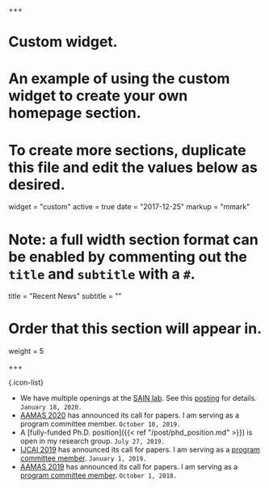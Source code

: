 +++
# Custom widget.
# An example of using the custom widget to create your own homepage section.
# To create more sections, duplicate this file and edit the values below as desired.
widget = "custom"
active = true
date = "2017-12-25"
markup = "mmark"

# Note: a full width section format can be enabled by commenting out the `title` and `subtitle` with a `#`.
title = "Recent News"
subtitle = ""

# Order that this section will appear in.
weight = 5

+++


{.icon-list}
- We have multiple openings at the [SAIN lab](https://sain.ca). See this [posting](https://www.sain.ca/post/news-post-1/) for details. `January 18, 2020.`
- [AAMAS 2020](https://aamas2020.conference.auckland.ac.nz/) has announced its call for papers. I am serving as a program committee member. `October 10, 2019.`
- A [fully-funded Ph.D. position]({{< ref "/post/phd_position.md" >}}) is open in my research group. `July 27, 2019.`
- [IJCAI 2019](https://ijcai19.org/) has announced its call for papers. I am serving as a [program committee member](https://www.ijcai19.org/program-committee.html). `January 1, 2019.`
- [AAMAS 2019](http://aamas2019.encs.concordia.ca/) has announced its call for papers. I am serving as a [program committee member](http://aamas2019.encs.concordia.ca/pcm.html/). `October 1, 2018.`
<!-- -  [AAMAS 2018](http://celweb.vuse.vanderbilt.edu/aamas18/) has announced its call for papers. I am serving as a [program committee member](http://celweb.vuse.vanderbilt.edu/aamas18/pc/). `September 1, 2017.` -->
<!-- -  I started as a tenure-track Assistant Professor in [Faculty of Business and IT](http://businessandit.uoit.ca) at [UOIT](http://uoit.ca). `August 1, 2017.` -->
<!-- -  [AAAI 2018](https://aaai.org/Conferences/AAAI-18/) has announced its call for papers. I am serving as a program committee member. `July 15, 2017.` -->
